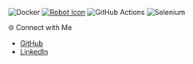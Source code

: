 

 ![Docker](https://img.shields.io/badge/Docker-2496ED?style=flat&logo=docker&logoColor=white)
 [![Robot Icon]()](https://your-link-here.com)
 ![GitHub Actions](https://img.shields.io/badge/GitHub%20Actions-2088FF?style=flat&logo=github-actions&logoColor=white)
  ![Selenium](https://img.shields.io/badge/Selenium-43B02A?style=flat&logo=selenium&logoColor=white)

 🌐 Connect with Me
- [GitHub](https://github.com/mjavadtavakoli)
- [LinkedIn]([linkedin.com/in/mohamad-javad-tavakoli-3893a42b0](https://www.linkedin.com/in/mohamad-javad-tavakoli-3893a42b0?lipi=urn%3Ali%3Apage%3Ad_flagship3_profile_view_base_contact_details%3Bqrz%2BUjGdQGWjf9H5IgaG4Q%3D%3D))




